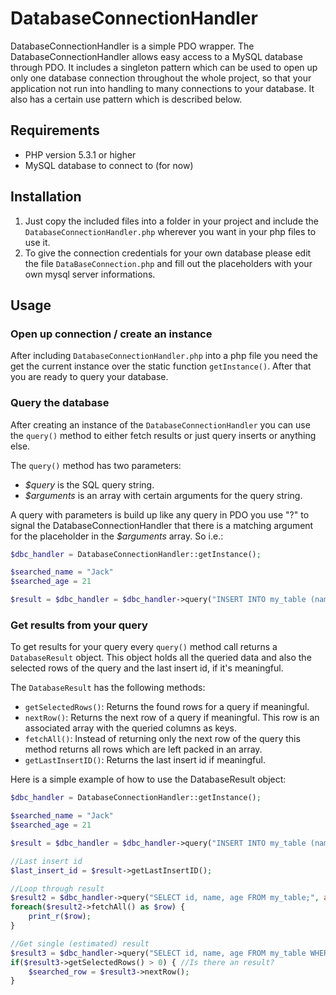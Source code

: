 # DatabaseConnectionHandler

DatabaseConnectionHandler is a simple PDO wrapper. The DatabaseConnectionHandler allows easy access to a MySQL database through PDO. It includes a singleton pattern which can be used to open up only one database connection throughout the whole project, so that your application not run into handling to many connections to your database. It also has a certain use pattern which is described below.

## Requirements
* PHP version 5.3.1 or higher
* MySQL database to connect to (for now)

## Installation
1. Just copy the included files into a folder in your project and include the ```DatabaseConnectionHandler.php``` wherever you want in your php files to use it.
2. To give the connection credentials for your own database please edit the file ```DataBaseConnection.php``` and fill out the placeholders with your own mysql server informations.

## Usage

### Open up connection / create an instance
After including ```DatabaseConnectionHandler.php``` into a php file you need the get the current instance over the static function ```getInstance()```. After that you are ready to query your database.

### Query the database
After creating an instance of the ```DatabaseConnectionHandler``` you can use the ```query()``` method to either fetch results or just query inserts or anything else.

The ```query()``` method has two parameters:
* *$query* is the SQL query string.
* *$arguments* is an array with certain arguments for the query string.

A query with parameters is build up like any query in PDO you use "?" to signal the DatabaseConnectionHandler that there is a matching argument for the placeholder in the *$arguments* array. So i.e.:

```php
$dbc_handler = DatabaseConnectionHandler::getInstance();

$searched_name = "Jack"
$searched_age = 21

$result = $dbc_handler = $dbc_handler->query("INSERT INTO my_table (name, age) VALUES (?, ?);", array($searched_name, $searched_age));
```

### Get results from your query
To get results for your query every ```query()``` method call returns a ```DatabaseResult``` object. This object holds all the queried data and also the selected rows of the query and the last insert id, if it's meaningful.

The ```DatabaseResult``` has the following methods:
* ```getSelectedRows()```: Returns the found rows for a query if meaningful.
* ```nextRow()```: Returns the next row of a query if meaningful. This row is an associated array with the queried columns as keys.
* ```fetchAll()```: Instead of returning only the next row of the query this method returns all rows which are left packed in an array.
* ```getLastInsertID()```: Returns the last insert id if meaningful.

Here is a simple example of how to use the DatabaseResult object:

```php
$dbc_handler = DatabaseConnectionHandler::getInstance();

$searched_name = "Jack"
$searched_age = 21

$result = $dbc_handler = $dbc_handler->query("INSERT INTO my_table (name, age) VALUES (?, ?);", array($searched_name, $searched_age));

//Last insert id
$last_insert_id = $result->getLastInsertID();

//Loop through result
$result2 = $dbc_handler->query("SELECT id, name, age FROM my_table;", array());
foreach($result2->fetchAll() as $row) {
    print_r($row);
}

//Get single (estimated) result
$result3 = $dbc_handler->query("SELECT id, name, age FROM my_table WHERE name = ?;", array($searched_name));
if($result3->getSelectedRows() > 0) { //Is there an result?
    $searched_row = $result3->nextRow();
}
```

